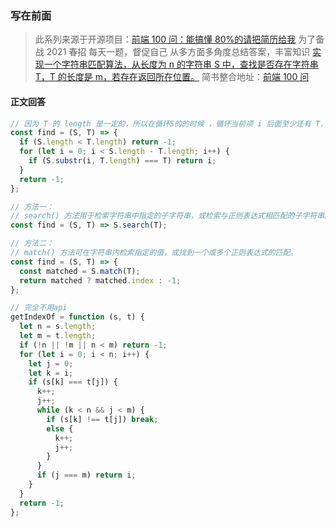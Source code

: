 <!--
 * @Author: wuhaoyuan
 * @Date: 2022-07-06 09:22:29
 * @LastEditTime: 2022-07-06 09:53:16
 * @LastEditors: wuhaoyuan
 * @Description:
 * @FilePath: /blog/前端100问/【前端100问】Q71：实现一个字符串匹配算法，从长度为-n-的字符串-S-中，查找是否存在字符串-T，T-的长度是-m，若存在返回所在位置.md
-->

### 写在前面

> 此系列来源于开源项目：[前端 100 问：能搞懂 80%的请把简历给我](https://github.com/yygmind/blog/issues/43)
> 为了备战 2021 春招
> 每天一题，督促自己
> 从多方面多角度总结答案，丰富知识
> [实现一个字符串匹配算法，从长度为 n 的字符串 S 中，查找是否存在字符串 T，T 的长度是 m，若存在返回所在位置。](https://github.com/Advanced-Frontend/Daily-Interview-Question/issues/118)
> 简书整合地址：[前端 100 问](https://www.jianshu.com/c/70e2e00df1b0)

#### 正文回答

```js
// 因为 T 的 length 是一定的，所以在循环S的的时候 ，循环当前项 i 后面至少还有 T.length 个元素
const find = (S, T) => {
  if (S.length < T.length) return -1;
  for (let i = 0; i < S.length - T.length; i++) {
    if (S.substr(i, T.length) === T) return i;
  }
  return -1;
};
```

```js
// 方法一：
// search() 方法用于检索字符串中指定的子字符串，或检索与正则表达式相匹配的子字符串。
const find = (S, T) => S.search(T);

// 方法二：
// match() 方法可在字符串内检索指定的值，或找到一个或多个正则表达式的匹配。
const find = (S, T) => {
  const matched = S.match(T);
  return matched ? matched.index : -1;
};
```

```js
// 完全不用api
getIndexOf = function (s, t) {
  let n = s.length;
  let m = t.length;
  if (!n || !m || n < m) return -1;
  for (let i = 0; i < n; i++) {
    let j = 0;
    let k = i;
    if (s[k] === t[j]) {
      k++;
      j++;
      while (k < n && j < m) {
        if (s[k] !== t[j]) break;
        else {
          k++;
          j++;
        }
      }
      if (j === m) return i;
    }
  }
  return -1;
};
```
